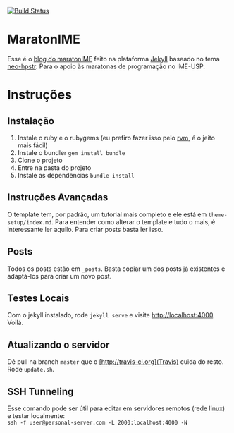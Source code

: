 [![Build Status](https://travis-ci.org/maratonime/blog.svg?branch=master)](https://travis-ci.org/maratonime/blog)
# MaratonIME
Esse é o [blog do maratonIME](http://www.ime.usp.br/~maratona/) feito na plataforma [Jekyll](http://jekyllrb.com) baseado no tema [neo-hpstr](https://github.com/aron-bordin/neo-hpstr-jekyll-theme). Para o apoio às maratonas de programação no IME-USP.

# Instruções
## Instalação
1. Instale o ruby e o rubygems (eu prefiro fazer isso pelo [rvm](https://rvm.io/), é o jeito mais fácil)
2. Instale o bundler `gem install bundle`
3. Clone o projeto
3. Entre na pasta do projeto
4. Instale as dependências `bundle install`

## Instruções Avançadas
O template tem, por padrão, um tutorial mais completo e ele está em `theme-setup/index.md`. Para entender como alterar o template e tudo o mais, é interessante ler aquilo. Para criar posts basta ler isso.

## Posts
Todos os posts estão em `_posts`. Basta copiar um dos posts já existentes e adaptá-los para criar um novo post.

## Testes Locais
Com o jekyll instalado, rode `jekyll serve` e visite [http://localhost:4000](http://localhost:4000). Voilá.

## Atualizando o servidor
Dê pull na branch `master` que o [http://travis-ci.org](Travis) cuida do resto.
Rode `update.sh`.

## SSH Tunneling
Esse comando pode ser útil para editar em servidores remotos (rede linux) e testar localmente:  
``ssh -f user@personal-server.com -L 2000:localhost:4000 -N``
